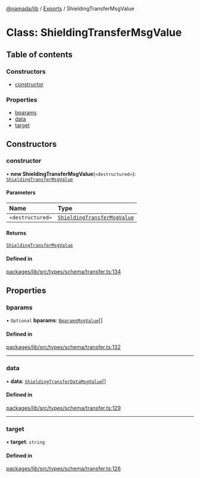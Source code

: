 [@namada/lib](../README.md) / [Exports](../modules.md) / ShieldingTransferMsgValue

# Class: ShieldingTransferMsgValue

## Table of contents

### Constructors

- [constructor](ShieldingTransferMsgValue.md#constructor)

### Properties

- [bparams](ShieldingTransferMsgValue.md#bparams)
- [data](ShieldingTransferMsgValue.md#data)
- [target](ShieldingTransferMsgValue.md#target)

## Constructors

### constructor

• **new ShieldingTransferMsgValue**(`«destructured»`): [`ShieldingTransferMsgValue`](ShieldingTransferMsgValue.md)

#### Parameters

| Name | Type |
| :------ | :------ |
| `«destructured»` | [`ShieldingTransferMsgValue`](ShieldingTransferMsgValue.md) |

#### Returns

[`ShieldingTransferMsgValue`](ShieldingTransferMsgValue.md)

#### Defined in

[packages/lib/src/types/schema/transfer.ts:134](https://github.com/namada-net/namada-sdkjs/blob/317e383a8ca213c3545ce431bc294c7340c765cd/packages/lib/src/types/schema/transfer.ts#L134)

## Properties

### bparams

• `Optional` **bparams**: [`BparamsMsgValue`](BparamsMsgValue.md)[]

#### Defined in

[packages/lib/src/types/schema/transfer.ts:132](https://github.com/namada-net/namada-sdkjs/blob/317e383a8ca213c3545ce431bc294c7340c765cd/packages/lib/src/types/schema/transfer.ts#L132)

___

### data

• **data**: [`ShieldingTransferDataMsgValue`](ShieldingTransferDataMsgValue.md)[]

#### Defined in

[packages/lib/src/types/schema/transfer.ts:129](https://github.com/namada-net/namada-sdkjs/blob/317e383a8ca213c3545ce431bc294c7340c765cd/packages/lib/src/types/schema/transfer.ts#L129)

___

### target

• **target**: `string`

#### Defined in

[packages/lib/src/types/schema/transfer.ts:126](https://github.com/namada-net/namada-sdkjs/blob/317e383a8ca213c3545ce431bc294c7340c765cd/packages/lib/src/types/schema/transfer.ts#L126)
